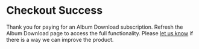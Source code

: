 # Checkout Success
Thank you for paying for an Album Download subscription. Refresh the Album Download page to access the full functionality. Please [let us know](./support.md) if there is a way we can improve the product.